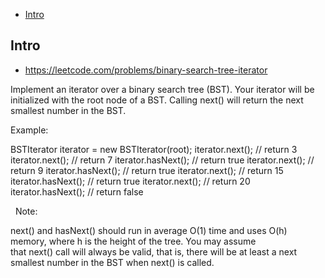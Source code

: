 - [Intro](#intro)

## Intro

- https://leetcode.com/problems/binary-search-tree-iterator

Implement an iterator over a binary search tree (BST). Your iterator will be initialized with the root node of a BST.
Calling next() will return the next smallest number in the BST.
 


Example:


BSTIterator iterator = new BSTIterator(root);
iterator.next();    // return 3
iterator.next();    // return 7
iterator.hasNext(); // return true
iterator.next();    // return 9
iterator.hasNext(); // return true
iterator.next();    // return 15
iterator.hasNext(); // return true
iterator.next();    // return 20
iterator.hasNext(); // return false

 
Note:

next() and hasNext() should run in average O(1) time and uses O(h) memory, where h is the height of the tree.
You may assume that next() call will always be valid, that is, there will be at least a next smallest number in the BST when next() is called.

